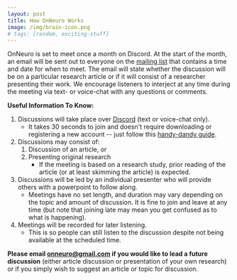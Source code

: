 ```yaml
---
layout: post
title: How OnNeuro Works
image: /img/brain-icon.png
# tags: [random, exciting-stuff]
---
```


OnNeuro is set to meet once a month on Discord. At the start of the month, an email will be sent out to everyone on the [mailing list](https://goo.gl/forms/vOhmWPAmmTMuXAxj2) that contains a time and date for when to meet. The email will state whether the discussion will be on a particular research article or if it will consist of a researcher presenting their work. We encourage listeners to interject at any time during the meeting via text- or voice-chat with any questions or comments.

__Useful Information To Know:__
1. Discussions will take place over [Discord](https://discord.gg/zmAAx2W) (text or voice-chat only). 
    * It takes 30 seconds to join and doesn't require downloading or registering a new account -- just follow this [handy-dandy guide](https://onneuro.github.io/ImageAssets/DiscordInstruct.png).
2. Discussions may consist of:
    1. Discussion of an article, or
    2. Presenting original research 
        * If the meeting is based on a research study, prior reading of the article (or at least skimming the article) is expected.
3. Discussions will be led by an individual presenter who will provide others with a powerpoint to follow along. 
    * Meetings have no set length, and duration may vary depending on the topic and amount of discussion. It is fine to join and leave at any time (but note that joining late may mean you get confused as to what is happening). 
4. Meetings will be recorded for later listening. 
    * This is so people can still listen to the discussion despite not being available at the scheduled time.

**Please email onneuro@gmail.com if you would like to lead a future discussion** (either article discussion or presentation of your own research) or if you simply wish to suggest an article or topic for discussion.
